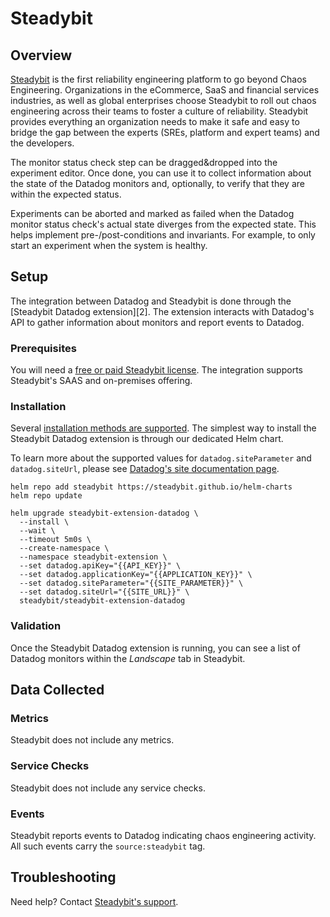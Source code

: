 # Steadybit

## Overview

[Steadybit](https://steadybit.com/) is the first reliability engineering platform to go beyond Chaos Engineering. Organizations in the eCommerce, SaaS and financial services industries, as well as global enterprises choose Steadybit to roll out chaos engineering across their teams to foster a culture of reliability. Steadybit provides everything an organization needs to make it safe and easy to bridge the gap between the experts (SREs, platform and expert teams) and the developers.

The monitor status check step can be dragged&dropped into the experiment editor. Once done, you can use it to collect information about the state of the Datadog monitors and, optionally, to verify that they are within the expected status.

Experiments can be aborted and marked as failed when the Datadog monitor status check's actual state diverges from the expected state. This helps implement pre-/post-conditions and invariants. For example, to only start an experiment when the system is healthy.


## Setup

The integration between Datadog and Steadybit is done through the [Steadybit Datadog extension][2]. The extension interacts with Datadog's API to gather information about monitors and report events to Datadog.

### Prerequisites

You will need a [free or paid Steadybit license](https://signup.steadybit.io/?utm_campaign=datadog-integration&utm_source=datadog&utm_medium=integration-setup). The integration supports Steadybit's SAAS and on-premises offering.

### Installation

Several [installation methods are supported](https://hub.steadybit.com/extension/com.github.steadybit.extension_datadog#content-installation). The simplest way to install the Steadybit Datadog extension is through our dedicated Helm chart.

To learn more about the supported values for `datadog.siteParameter` and `datadog.siteUrl`, please see [Datadog's site documentation page](https://docs.datadoghq.com/getting_started/site/#access-the-datadog-site).

```
helm repo add steadybit https://steadybit.github.io/helm-charts
helm repo update

helm upgrade steadybit-extension-datadog \
  --install \
  --wait \
  --timeout 5m0s \
  --create-namespace \
  --namespace steadybit-extension \
  --set datadog.apiKey="{{API_KEY}}" \
  --set datadog.applicationKey="{{APPLICATION_KEY}}" \
  --set datadog.siteParameter="{{SITE_PARAMETER}}" \
  --set datadog.siteUrl="{{SITE_URL}}" \
  steadybit/steadybit-extension-datadog
```

### Validation

Once the Steadybit Datadog extension is running, you can see a list of Datadog monitors within the *Landscape* tab in Steadybit.

## Data Collected

### Metrics

Steadybit does not include any metrics.

### Service Checks

Steadybit does not include any service checks.

### Events

Steadybit reports events to Datadog indicating chaos engineering activity. All such events carry the `source:steadybit` tag.

## Troubleshooting

Need help? Contact [Steadybit's support](mailto:support@steadybit.com).
